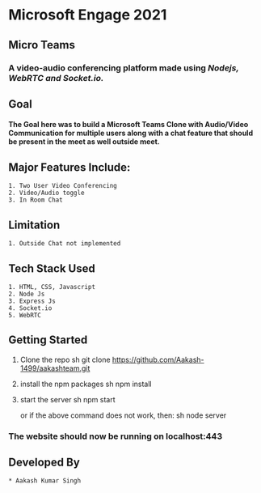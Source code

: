 # Microsoft Engage 2021 <br />

## Micro Teams <br />
### A video-audio conferencing platform made using *Nodejs, WebRTC and Socket.io.*

## Goal        
#### The Goal here was to build a Microsoft Teams Clone with Audio/Video Communication for multiple users along with a chat feature that should be present in the meet as well outside meet.

## Major Features Include:
    1. Two User Video Conferencing
    2. Video/Audio toggle
    3. In Room Chat

##  Limitation
    1. Outside Chat not implemented

## Tech Stack Used
    1. HTML, CSS, Javascript
    2. Node Js
    3. Express Js
    4. Socket.io
    5. WebRTC


## Getting Started
   1. Clone the repo
      sh
      git clone https://github.com/Aakash-1499/aakashteam.git
      
   2. install the npm packages
      sh
      npm install
            
   3. start the server
      sh
      npm start
      
      or if the above command does not work, then:
      sh
      node server
      
### The website should now be running on localhost:443


## Developed By
    * Aakash Kumar Singh